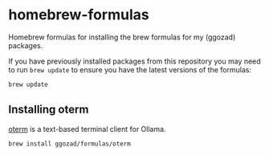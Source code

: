 # homebrew-formulas

Homebrew formulas for installing the brew formulas for my (ggozad) packages.

If you have previously installed packages from this repository you may need to run `brew update` to ensure you have the latest versions of the formulas:

```bash
brew update
```

## Installing oterm

[oterm](https://github.com/ggozad/oterm) is a text-based terminal client for Ollama.

```bash
brew install ggozad/formulas/oterm
```
